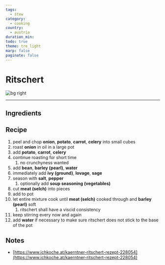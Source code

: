 ```yaml
---
tags:
  - stew
category:
  - cooking
country:
  - austria
duration_min: 
todo: true
theme: tre_light
marp: false
paginate: false
---
```


# Ritschert

![bg right](../../gfx/PXL_20250316_030704050~2.jpg)

---

## Ingredients

## Recipe
1. peel and chop **onion**, **potato**, **carrot**, **celery** into small cubes
1. roast **onion** in oil in a large pot
1. add **potato**, **carrot**, **celery**
1. continue roasting for short time
    1. no crunchyness wanted
1. add **bean**, **barley (pearl)**, **water**
1. immediately add **ivy (ground)**, **lovage**, **sage**
1. season with **salt**, **pepper**
    1. optionally add **soup seasoning (vegetables)**
1. cut **meat (selch)** into pieces
1. add to pot
1. let entire mixture cook until **meat (selch)** cooked through and **barley (pearl)** soft
    1. ritschert shall have a viscid consistency
1. keep stirring every now and again
1. add **water** if necessary to make sure ritschert does not stick to the base of the pot


## Notes
* [https://www.ichkoche.at/kaerntner-ritschert-rezept-228054](https://www.ichkoche.at/kaerntner-ritschert-rezept-228054)